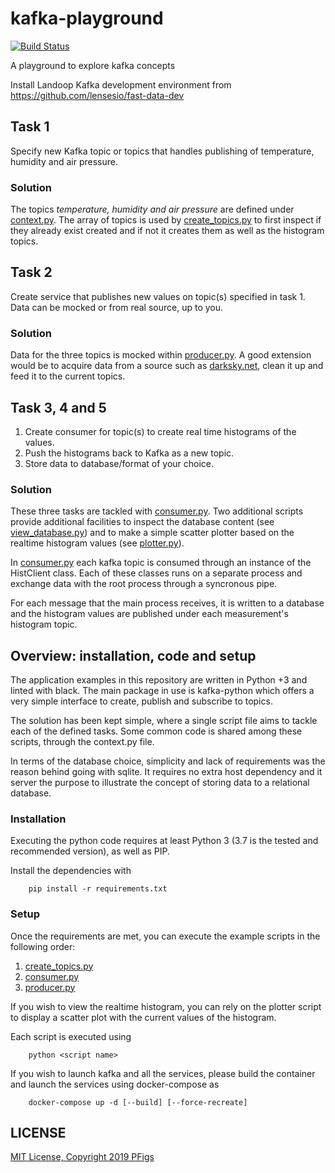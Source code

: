 # kafka-playground

[![Build Status](https://travis-ci.com/PFigs/kafka-playground.svg?branch=master)](https://travis-ci.com/PFigs/kafka-playground)

A playground to explore kafka concepts

Install Landoop Kafka development environment from <https://github.com/lensesio/fast-data-dev>

## Task 1

Specify new Kafka topic or topics that handles
publishing of temperature, humidity and air pressure.

### Solution

The topics _temperature, humidity and air pressure_ are defined under
[context.py][context].
The array of topics is used by [create_topics.py][create_topics] to first inspect
if they already exist created and if not it creates them as well as the
histogram topics.

## Task 2

Create service that publishes new values on topic(s) specified in task 1.
Data can be mocked or from real source, up to you.

### Solution

Data for the three topics is mocked within [producer.py][producer].
A good extension would be to acquire data from a source such as
[darksky.net][darksky],
clean it up and feed it to the current topics.

## Task 3, 4 and 5

1.  Create consumer for topic(s) to create real time histograms of the values.
2.  Push the histograms back to Kafka as a new topic.
3.  Store data to database/format of your choice.

### Solution

These three tasks are tackled with [consumer.py][consumer]. Two additional
scripts provide additional facilities to inspect the database content
(see [view_database.py][viewdb]) and to make a simple scatter
plotter based on the  realtime histogram values
(see [plotter.py][plotter]).

In [consumer.py][consumer] each kafka topic is consumed through an instance
of the HistClient class. Each of these classes runs on a separate process
and exchange data with the root process through a syncronous pipe.

For each message that the main process receives, it is written to a database
and the histogram values are published under each measurement's histogram
topic.

## Overview: installation, code and setup

The application examples in this repository are written
in Python +3 and linted with black. The
main package in use is kafka-python which offers a very simple
interface to create, publish and subscribe to topics.

The solution has been kept simple, where a single script file
aims to tackle each of the defined tasks. Some common code
is shared among these scripts, through the context.py file.

In terms of the database choice, simplicity and lack of requirements
was the reason behind going with sqlite. It requires no extra
host dependency and it server the purpose to illustrate
the concept of storing data to a relational database.

### Installation

Executing the python code requires at least Python 3 (3.7 is
the tested and recommended version), as well as PIP.

Install the dependencies with

        pip install -r requirements.txt

### Setup

Once the requirements are met, you can execute the example
scripts in the following order:

1. [create_topics.py][create_topics]
2. [consumer.py][consumer]
3. [producer.py][producer]

If you wish to view the realtime histogram,
you can rely on the plotter script to display a scatter
plot with the current values of the histogram.

Each script is executed using

        python <script name>

If you wish to launch kafka and all the services, please build
the container and launch the services using docker-compose as

        docker-compose up -d [--build] [--force-recreate]

## LICENSE
[MIT License, Copyright 2019 PFigs][LICENSE]

[context]: ./context.py

[create_topics]: ./create_topics.py

[producer]: ./producer.py

[consumer]: ./consumer.py

[plotter]: ./plotter.py

[viewdb]: ./view_database.py

[darksky]: https://darksky.net/dev/docs#api-request-types

[LICENSE]: ./LICENSE
